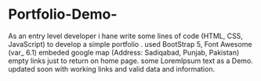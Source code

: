 # Portfolio-Demo-
As an entry level developer i hane write some lines of code (HTML, CSS, JavaScript) to develop a simple portfolio .
used BootStrap 5, Font Awesome (var_ 6.1)
embeded google map (Address: Sadiqabad, Punjab, Pakistan)
empty links just to return on home page.
some LoremIpsum text as a Demo.
updated soon with working links and valid data and information.
